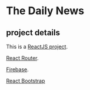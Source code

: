 # The Daily News

## project details

This is a [ReactJS project](https://reactjs.org/).

[React Router](https://reactrouter.com/en/main).

[Firebase](https://console.firebase.google.com/).

[React Bootstrap](https://react-bootstrap.github.io/)
